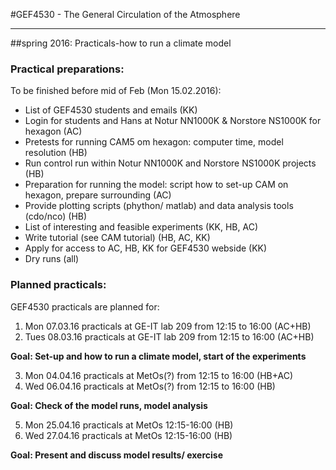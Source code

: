 #GEF4530 - The General Circulation of the Atmosphere

----------


##spring 2016: Practicals-how to run a climate model

### Practical preparations:

 To be finished before mid of Feb (Mon 15.02.2016):

- List of GEF4530 students and emails (KK)
- Login for students and Hans at Notur NN1000K & Norstore NS1000K for hexagon (AC)
- Pretests for running CAM5 om hexagon: computer time, model resolution  (HB)
- Run control run within Notur NN1000K and Norstore NS1000K projects (HB)
- Preparation for running the model: script how to set-up CAM on hexagon, prepare surrounding (AC)
- Provide plotting scripts (phython/ matlab) and data analysis tools (cdo/nco) (HB)
- List of interesting and feasible experiments (KK, HB, AC)
- Write tutorial (see CAM tutorial) (HB, AC, KK)
- Apply for access to AC, HB, KK for GEF4530 webside (KK)
- Dry runs (all)

### Planned practicals:

GEF4530 practicals are planned for:



1. Mon 07.03.16	practicals at GE-IT lab 209 from 12:15 to 16:00 (AC+HB) 
2. Tues 08.03.16	practicals at GE-IT lab 209 from 12:15 to 16:00 (AC+HB) 

**Goal: Set-up and how to run a climate model, start of the experiments**

3. Mon 04.04.16	practicals at MetOs(?) from 12:15 to 16:00 (HB+AC)
4. Wed 06.04.16	practicals at MetOs(?) from 12:15 to 16:00 (HB) 

**Goal: Check of the model runs, model analysis**

5. Mon 25.04.16	practicals at MetOs 12:15-16:00 (HB)
6. Wed 27.04.16	practicals at MetOs 12:15-16:00 (HB)

**Goal: Present and discuss model results/ exercise**


